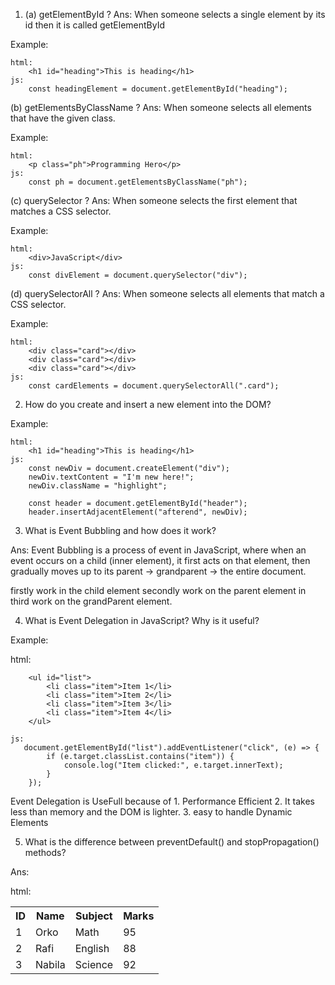 1. (a) getElementById ?
   Ans: When someone selects a single element by its id then it is called getElementById

Example:

    html:
        <h1 id="heading">This is heading</h1>
    js:
        const headingElement = document.getElementById("heading");


(b) getElementsByClassName ?
    Ans: When someone selects all elements that have the given class.

Example: 

    html:
        <p class="ph">Programming Hero</p>
    js:
        const ph = document.getElementsByClassName("ph");


(c) querySelector ?
    Ans: When someone selects the first element that matches a CSS selector.


Example: 

    html:
        <div>JavaScript</div>
    js:
        const divElement = document.querySelector("div");


(d) querySelectorAll ?
    Ans: When someone selects all elements that match a CSS selector.

Example: 

    html:  
        <div class="card"></div>
        <div class="card"></div>
        <div class="card"></div>
    js:
        const cardElements = document.querySelectorAll(".card");


2. How do you create and insert a new element into the DOM?

Example: 

    html:  
        <h1 id="heading">This is heading</h1>
    js: 
        const newDiv = document.createElement("div");
        newDiv.textContent = "I'm new here!";
        newDiv.className = "highlight";

        const header = document.getElementById("header");
        header.insertAdjacentElement("afterend", newDiv);


3. What is Event Bubbling and how does it work?

Ans: Event Bubbling is a process of event in JavaScript, where when an event occurs on a child (inner element), it first acts on that element, then gradually moves up to its parent  -> grandparent -> the entire document.

  firstly work in the child element
        secondly work on the parent element
            in third work on the grandParent element.


4. What is Event Delegation in JavaScript? Why is it useful?

Example: 
   
   html: 

        <ul id="list">
            <li class="item">Item 1</li>
            <li class="item">Item 2</li>
            <li class="item">Item 3</li>
            <li class="item">Item 4</li>
        </ul>

    js: 
       document.getElementById("list").addEventListener("click", (e) => {
            if (e.target.classList.contains("item")) {
                console.log("Item clicked:", e.target.innerText);
            }
        });

Event Delegation is UseFull because of
    1. Performance Efficient
    2. It takes less than memory and the DOM is lighter.
    3. easy to handle Dynamic Elements


5. What is the difference between preventDefault() and stopPropagation() methods?

Ans: 
  
  html:
   <table>
    <tr>
      <th>ID</th>
      <th>Name</th>
      <th>Subject</th>
      <th>Marks</th>
    </tr>
    <tr>
      <td>1</td>
      <td>Orko</td>
      <td>Math</td>
      <td>95</td>
    </tr>
    <tr>
      <td>2</td>
      <td>Rafi</td>
      <td>English</td>
      <td>88</td>
    </tr>
    <tr>
      <td>3</td>
      <td>Nabila</td>
      <td>Science</td>
      <td>92</td>
    </tr>
  </table>